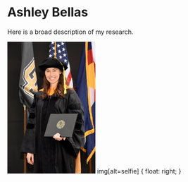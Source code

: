 # Ashley Bellas
Here is a broad description of my research.                 

<img src="3_highres.jpg" alt="selfie" width="200"/>
img[alt=selfie] { float: right; }
